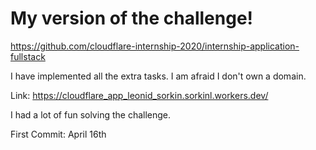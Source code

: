 # My version of the challenge!


https://github.com/cloudflare-internship-2020/internship-application-fullstack


I have implemented all the extra tasks. 
I am afraid I don't own a domain. 


Link: https://cloudflare_app_leonid_sorkin.sorkinl.workers.dev/  

I had a lot of fun solving the challenge.

First Commit: April 16th

